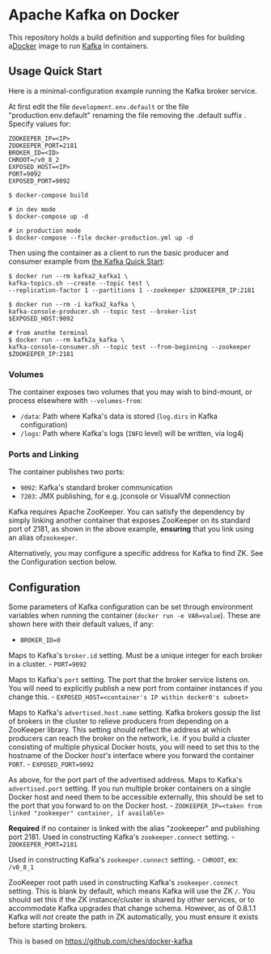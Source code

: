 Apache Kafka on Docker
======================

This repository holds a build definition and supporting files for building a[Docker](http://www.docker.io) image to run [Kafka](http://kafka.apache.org) in containers.

Usage Quick Start
-----------------

Here is a minimal-configuration example running the Kafka broker service.

At first edit the file `development.env.default` or the file "production.env.default" renaming the file removing the .default suffix . Specify values for:

```
ZOOKEEPER_IP=<IP>
ZOOKEEPER_PORT=2181
BROKER_ID=<ID>
CHROOT=/v0_8_2
EXPOSED_HOST=<IP>
PORT=9092
EXPOSED_PORT=9092
```

```
$ docker-compose build

# in dev mode
$ docker-compose up -d

# in production mode
$ docker-compose --file docker-production.yml up -d

```

Then using the container as a client to run the basic producer and consumer example from [the Kafka Quick Start](http://kafka.apache.org/documentation.html#quickstart):

```
$ docker run --rm kafka2_kafka1 \
kafka-topics.sh --create --topic test \
--replication-factor 1 --partitions 1 --zookeeper $ZOOKEEPER_IP:2181

$ docker run --rm -i kafka2_kafka \
kafka-console-producer.sh --topic test --broker-list $EXPOSED_HOST:9092

# from anothe terminal
$ docker run --rm kafk2a_kafka \
kafka-console-consumer.sh --topic test --from-beginning --zookeeper $ZOOKEEPER_IP:2181

```

### Volumes

The container exposes two volumes that you may wish to bind-mount, or process elsewhere with `--volumes-from`:

-	`/data`: Path where Kafka's data is stored (`log.dirs` in Kafka configuration)
-	`/logs`: Path where Kafka's logs (`INFO` level) will be written, via log4j

### Ports and Linking

The container publishes two ports:

-	`9092`: Kafka's standard broker communication
-	`7203`: JMX publishing, for e.g. jconsole or VisualVM connection

Kafka requires Apache ZooKeeper. You can satisfy the dependency by simply linking another container that exposes ZooKeeper on its standard port of 2181, as shown in the above example, **ensuring** that you link using an alias of`zookeeper`.

Alternatively, you may configure a specific address for Kafka to find ZK. See the Configuration section below.

Configuration
-------------

Some parameters of Kafka configuration can be set through environment variables when running the container (`docker run -e VAR=value`). These are shown here with their default values, if any:

-	`BROKER_ID=0`

Maps to Kafka's `broker.id` setting. Must be a unique integer for each broker in a cluster. - `PORT=9092`

Maps to Kafka's `port` setting. The port that the broker service listens on. You will need to explicitly publish a new port from container instances if you change this. - `EXPOSED_HOST=<container's IP within docker0's subnet>`

Maps to Kafka's `advertised.host.name` setting. Kafka brokers gossip the list of brokers in the cluster to relieve producers from depending on a ZooKeeper library. This setting should reflect the address at which producers can reach the broker on the network, i.e. if you build a cluster consisting of multiple physical Docker hosts, you will need to set this to the hostname of the Docker *host's* interface where you forward the container `PORT`. - `EXPOSED_PORT=9092`

As above, for the port part of the advertised address. Maps to Kafka's `advertised.port` setting. If you run multiple broker containers on a single Docker host and need them to be accessible externally, this should be set to the port that you forward to on the Docker host. - `ZOOKEEPER_IP=<taken from linked "zookeeper" container, if available>`

**Required** if no container is linked with the alias "zookeeper" and publishing port 2181. Used in constructing Kafka's `zookeeper.connect` setting. - `ZOOKEEPER_PORT=2181`

Used in constructing Kafka's `zookeeper.connect` setting. - `CHROOT`, ex: `/v0_8_1`

ZooKeeper root path used in constructing Kafka's `zookeeper.connect` setting. This is blank by default, which means Kafka will use the ZK `/`. You should set this if the ZK instance/cluster is shared by other services, or to accommodate Kafka upgrades that change schema. However, as of 0.8.1.1 Kafka will *not* create the path in ZK automatically, you must ensure it exists before starting brokers.

This is based on https://github.com/ches/docker-kafka

